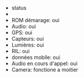
- status
- 
- ROM démarage: oui
- Audio: oui
- GPS: oui
- Capteurs: oui
- Lumières: oui
- RIL: oui 
- données mobile: oui
- Audio en cours d'appel: oui
- Camera: fonctione a moitier
